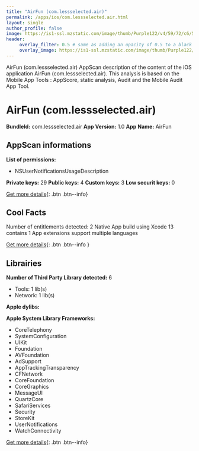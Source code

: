 ```yaml
---
title: "AirFun (com.lessselected.air)"
permalink: /apps/ios/com.lessselected.air.html
layout: single
author_profile: false
image: https://is1-ssl.mzstatic.com/image/thumb/Purple122/v4/59/72/c6/5972c602-0f8f-c35b-8d59-61d45c8e0303/AppIcon-1x_U007emarketing-0-10-0-85-220.png/512x512bb.jpg
header: 
     overlay_filter: 0.5 # same as adding an opacity of 0.5 to a black background
     overlay_image: https://is1-ssl.mzstatic.com/image/thumb/Purple122/v4/59/72/c6/5972c602-0f8f-c35b-8d59-61d45c8e0303/AppIcon-1x_U007emarketing-0-10-0-85-220.png/512x512bb.jpg
---
```

AirFun (com.lessselected.air) AppScan description of the content of the iOS application AirFun (com.lessselected.air). This analysis is based on the Mobile App Tools : AppScore, static analysis, Audit and the Mobile Audit App Tool.

# AirFun (com.lessselected.air)

**BundleId:** com.lessselected.air
**App Version:** 1.0
**App Name:** AirFun


## AppScan informations 

**List of permissions:** 
- NSUserNotificationsUsageDescription
  
  
**Private keys:** 29
**Public keys:** 4
**Custom keys:** 3
**Low securit keys:** 0
  
[Get more details](/pricing.html){: .btn .btn--info}

## Cool Facts

Number of entitlements detected: 2
Native App
build using Xcode 13
contains 1 App extensions
support multiple languages
  
[Get more details](/pricing.html){: .btn .btn--info }

## Librairies 
**Number of Third Party Library detected:** 6
- Tools: 1 lib(s)
- Network: 1 lib(s)


**Apple dylibs:**


**Apple System Library Frameworks:**
- CoreTelephony
- SystemConfiguration
- UIKit
- Foundation
- AVFoundation
- AdSupport
- AppTrackingTransparency
- CFNetwork
- CoreFoundation
- CoreGraphics
- MessageUI
- QuartzCore
- SafariServices
- Security
- StoreKit
- UserNotifications
- WatchConnectivity


  
[Get more details](/pricing.html){: .btn .btn--info}

